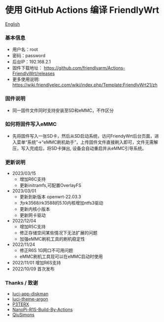 # 使用 GitHub Actions 编译 FriendlyWrt
[English](README_en.md)
### 基本信息 
- 用户名：root
- 密码：password
- 后台IP：192.168.2.1
- 固件下载地址： https://github.com/friendlyarm/Actions-FriendlyWrt/releases
- 更多使用说明: https://wiki.friendlyelec.com/wiki/index.php/Template:FriendlyWrt21/zh
### 固件说明
- 同一固件文件同时支持安装至SD和eMMC，不作区分
### 如何将固件写入eMMC  
- 先将固件写入一张SD卡，然后从SD启动系统，访问FriendyWrt后台页面，进入菜单“系统”->“eMMC刷机助手”，上传固件文件直接刷入即可，文件无需解压，写入完成后，将SD卡弹出, 设备会自动重启并从eMMC引导系统。
### 更新说明
* 2023/03/15
    *  增加R6C支持
    *  更新initramfs,可配置OverlayFS
* 2023/03/01
    *  更新到新版本 openwrt-22.03.3
    *  为rk3568/rk3588的5.10内核增加ntfs3驱动
    *  更新内核小版本
    *  更新网卡驱动
* 2022/12/04
    *  增加R5C支持
    *  修正存储空间某些情况下无法扩展的问题
    *  加强eMMC刷机工具的刷机稳定性
* 2022/11/24
    *  修正R6S 1G网口不可用问题  
    *  eMMC刷机工具现可以在eMMC启动时使用  
* 2022/11/01 增加R6S支持
* 2022/10/09 首次发布
### Thanks / 致谢
- [luci-app-diskman](https://github.com/lisaac/luci-app-diskman)
- [luci-theme-argon](https://github.com/jerrykuku/luci-theme-argon)
- [P3TERX](https://github.com/P3TERX/Actions-OpenWrt)
- [NanoPi-R1S-Build-By-Actions](https://github.com/skytotwo/NanoPi-R1S-Build-By-Actions)
- [QiuSimons](https://github.com/QiuSimons/YAOF)